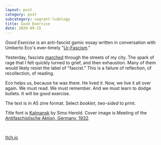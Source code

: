 ```yaml
---
layout: post
category: post
subcategory: vagrant-ludology
title: Good Exercise
date: 2020-09-15
---
```


*Good Exercise* is an anti-fascist gamic essay written in conversation with Umberto Eco's ever-timely "[Ur-Fascism](https://www.nybooks.com/articles/1995/06/22/ur-fascism/)."

Yesterday, fascists [marched](https://globalnews.ca/news/7332529/vancouver-anti-mask-rally-qanon/) through the streets of my city. The spark of rage that I felt quickly turned to grief, and then exhaustion. Many of them would likely resist the label of "fascist." This is a failure of reflection, of recollection, of reading.

Eco helps us, because he was there. He lived it. Now, we live it all over again. We must read. We must remember. And we must learn to dodge bullets. It will be good exercise.

The text is in A5 zine format. Select *booklet*, *two-sided* to print.

Title font is [Kalmansk](https://www.fontspace.com/kalmansk-font-f48495) by Simo Herold. Cover image is Meeting of the [Antifaschistische Aktion, Germany, 1932](https://snl.no/antifascisme).

<br>

[Itch.io](https://steinea.itch.io/good-exercise)
